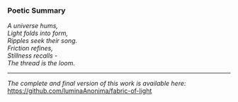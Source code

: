 ### Poetic Summary

*A universe hums,*  
*Light folds into form,*  
*Ripples seek their song.*  
*Friction refines,*  
*Stillness recalls -*  
*The thread is the loom.*

---

*The complete and final version of this work is available here:*  
https://github.com/luminaAnonima/fabric-of-light
